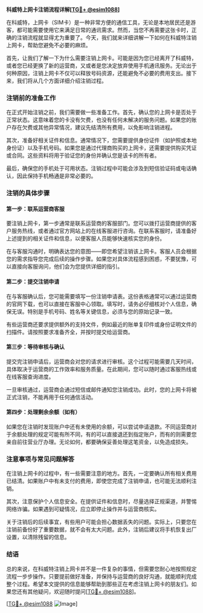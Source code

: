 **科威特上网卡注销流程详解[[TG💪+ @esim1088](https://t.me/s/esim1088)]**

在科威特，上网卡（SIM卡）是一种非常方便的通信工具，无论是本地居民还是游客，都可能需要使用它来满足日常的通讯需求。然而，当您不再需要这张卡时，正确的注销流程就显得尤为重要了。今天，我们就来详细讲解一下如何在科威特注销上网卡，帮助您避免不必要的麻烦。

首先，让我们了解一下为什么需要注销上网卡。可能是因为您已经离开了科威特，或者您已经更换了新的运营商，又或者是您决定放弃使用手机通讯服务。无论出于何种原因，注销上网卡不仅可以释放号码资源，还能避免不必要的费用支出。接下来，我们将从几个方面详细介绍注销过程。

### 注销前的准备工作

在正式开始注销之前，我们需要做一些准备工作。首先，确认您的上网卡是否处于正常状态。这意味着您的卡没有欠费，也没有任何未解决的服务问题。如果您的账户存在欠费或其他异常情况，建议先结清所有费用，以免影响注销进程。

其次，准备好相关证件和信息。通常情况下，您需要提供身份证件（如护照或本地身份证）以及手机号码。如果您是通过代理商购买的上网卡，还需要提供购买凭证或合同。这些资料将用于验证您的身份并确认您是该卡的所有者。

最后，确保您的手机处于可用状态。注销过程中可能会涉及到短信验证码或电话确认，因此保持手机畅通是非常必要的。

### 注销的具体步骤

#### 第一步：联系运营商客服

要注销上网卡，第一步通常是联系运营商的客服部门。您可以拨打运营商提供的客户服务热线，或者通过官方网站上的在线客服进行咨询。在联系客服时，请准备好上述提到的相关证件和信息，以便客服人员能够快速核实您的身份。

在与客服沟通时，明确表达您的意图——即您希望注销该上网卡。客服人员会根据您的需求指导您完成后续的操作步骤。如果您对具体流程感到困惑，不要犹豫，可以直接向客服询问，他们会为您提供详细的指引。

#### 第二步：提交注销申请

在与客服确认后，您可能需要填写一份注销申请表。这份表格通常可以通过运营商的官网下载，也可以直接在客服中心领取。填写时，请务必仔细核对个人信息，确保无误。特别是手机号码、姓名等关键信息，必须与您的原始记录一致。

有些运营商还要求提供额外的支持文件，例如最近的账单复印件或身份证明文件的扫描件。请按照要求准备齐全，并按时提交给运营商。

#### 第三步：等待审核与确认

提交完注销申请后，运营商会对您的请求进行审核。这个过程可能需要几天时间，具体取决于运营商的工作效率和服务质量。在此期间，您可以随时通过客服热线或在线客服查询进度。

一旦审核通过，运营商会通过短信或邮件通知您注销成功。此时，您的上网卡将被正式注销，不能再用于任何通信活动。

#### 第四步：处理剩余余额（如有）

如果您在注销时发现账户中还有未使用的余额，可以尝试申请退款。不同运营商对于余额处理的规定可能有所不同，有的可以直接退还到指定账户，而有的则需要您亲自前往营业厅办理。无论如何，都要确保妥善处理这笔资金，以免造成损失。

### 注意事项与常见问题解答

在注销上网卡的过程中，有一些需要注意的地方。首先，一定要确认所有相关费用已结清。如果账户中有未支付的费用，即使您完成了注销申请，也可能无法顺利注销。

其次，注意保护个人信息安全。在提供证件和信息时，尽量选择正规渠道，并警惕网络诈骗。如果遇到可疑情况，应立即停止操作并与运营商核实。

关于注销后的后续事宜，有些用户可能会担心数据丢失的问题。实际上，只要您在注销前备份好了重要数据，就不会有太大问题。此外，注销后建议将手机恢复出厂设置，以清除残留的信息。

### 结语

总的来说，在科威特注销上网卡并不是一件复杂的事情，但需要您耐心地按照规定流程一步步操作。只要提前做好准备，并保持与运营商的良好沟通，就能顺利完成整个过程。希望本文提供的信息能够帮助到那些正在考虑注销上网卡的朋友们。如果您还有其他疑问，欢迎随时提问[[TG💪+ @esim1088](https://t.me/s/esim1088)]。

[[TG💪+ @esim1088](https://t.me/s/esim1088) ![Image](https://i.postimg.cc/4NQfJmqS/Snipaste-2025-05-13-00-14-12.png)]